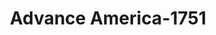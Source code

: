 ---
f_zip-code: 52601
f_state-code: IA
title: Advance America-1751
f_phone: 319-754-7655
f_city-only: Burlington
f_address: 331 North Roosevelt Avenue Burlington
f_location-unique-id: '1751'
slug: advance-america-1751
updated-on: '2024-05-30T13:46:58.046Z'
created-on: '2024-05-30T13:36:59.803Z'
published-on: '2024-05-30T13:54:32.469Z'
f_city-state: cms/city/burlington-ia.md
f_company: cms/company/advance-america.md
f_state: cms/state/iowa.md
layout: '[payday-loan].html'
tags: payday-loan
---